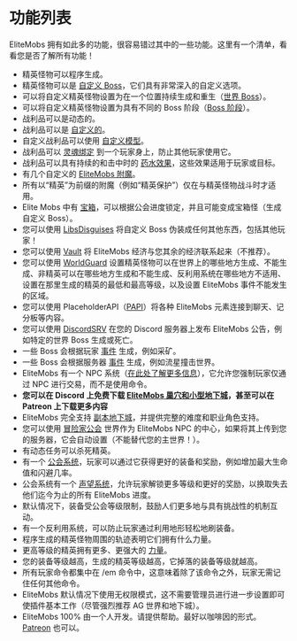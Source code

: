 # 功能列表

EliteMobs 拥有如此多的功能，很容易错过其中的一些功能。这里有一个清单，看看您是否了解所有功能！

- 精英怪物可以程序生成。
- 精英怪物可以是 [自定义 Boss]($language$/elitemobs/creating_bosses.md)，它们具有非常深入的自定义选项。
- 可以将自定义精英怪物设置为在一个位置持续生成和重生（[世界 Boss]($language$/elitemobs/creating_world_bosses.md)）。
- 可以将自定义精英怪物设置为具有不同的 Boss 阶段（[Boss 阶段]($language$/elitemobs/creating_boss_phases.md)）。
- 战利品可以是动态的。
- 战利品可以是 [自定义的]($language$/elitemobs/creating_items.md)。
- 自定义战利品可以使用 [自定义模型]($language$/elitemobs/creating_items.md&section=custommodelid&section=custommodelid)。
- 战利品可以 [灵魂绑定]($language$/elitemobs/soulbind.md) 到一个玩家身上，防止其他玩家使用它。
- 战利品可以具有持续的和击中时的 [药水效果]($language$/elitemobs/creating_items.md&section=potioneffects)，这些效果适用于玩家或目标。
- 有几个自定义的 [EliteMobs 附魔]($language$/elitemobs/custom_enchantments_list.md)。
- 所有以“精英”为前缀的附魔（例如“精英保护”）仅在与精英怪物战斗时才适用。
- Elite Mobs 中有 [宝箱]($language$/elitemobs/creating_treasure_chests.md)，可以根据公会进度锁定，并且可能变成宝箱怪（生成自定义 Boss）。
- 您可以使用 [LibsDisguises]($language$/elitemobs/libsdisguises.md) 将自定义 Boss 伪装成任何其他东西，包括其他玩家！
- 您可以使用 [Vault]($language$/elitemobs/vault.md) 将 EliteMobs 经济与您其余的经济联系起来（不推荐）。
- 您可以使用 [WorldGuard]($language$/elitemobs/worldguard_flags.md) 设置精英怪物可以在世界上的哪些地方生成、不能生成、非精英可以在哪些地方生成和不能生成、反利用系统在哪些地方不适用、设置在那里生成的精英的最低和最高等级，以及设置 EliteMobs 事件不能发生的区域。
- 您可以使用 PlaceholderAPI（[PAPI]($language$/elitemobs/placeholders.md)）将各种 EliteMobs 元素连接到聊天、记分板等内容。
- 您可以使用 [DiscordSRV]($language$/elitemobs/discordsrv.md) 在您的 Discord 服务器上发布 EliteMobs 公告，例如特定的世界 Boss 生成或死亡。
- 一些 Boss 会根据玩家 [事件]($language$/elitemobs/elitemobs+creating_events.md&section=what-are-custom-events?) 生成，例如采矿。
- 一些 Boss 会根据服务器 [事件]($language$/elitemobs/elitemobs+creating_events.md&section=what-are-custom-events?) 生成，例如流星撞击世界。
- EliteMobs 有一个 NPC 系统（[在此处了解更多信息]($language$/elitemobs/adventurers_guild_world.md)），它允许您强制玩家仅通过 NPC 进行交易，而不是使用命令。
- **您可以在 Discord 上免费下载 [EliteMobs 巢穴和小型地下城]($language$/elitemobs/dungeons.md)，甚至可以在 Patreon 上下载更多内容**
- EliteMobs 完全支持 [副本地下城]($language$/elitemobs/understanding_the_basics_of_elitemobs.md&section=instanced-dungeoneering)，并提供完整的难度和职业角色支持。
- 您可以使用 [冒险家公会]($language$/elitemobs/adventurers_guild_world.md) 世界作为 EliteMobs NPC 的中心，如果将其上传到您的服务器，它会自动设置（不能替代您的主世界！）。
- 有动态任务可以杀死精英。
- 有一个 [公会系统]($language$/elitemobs/guild_tier_loot_limiter.md)，玩家可以通过它获得更好的装备和奖励，例如增加最大生命值和闪避几率。
- 公会系统有一个 [声望系统]($language$/elitemobs/prestige_system.md)，允许玩家解锁更多等级和更好的奖励，以换取失去他们迄今为止的所有 EliteMobs 进度。
- 默认情况下，装备受公会等级限制，鼓励人们更多地与具有挑战性的机制互动。
- 有一个反利用系统，可以防止玩家通过利用地形轻松地刷装备。
- 程序生成的精英怪物周围的轨迹表明它们拥有什么力量。
- 更高等级的精英拥有更多、更强大的 [力量]($language$/elitemobs/creating_bosses.md&section=easy-configuration---premade-powers)。
- 您的装备等级越高，生成的精英等级越高，它掉落的装备等级就越高。
- 所有玩家命令都集中在 /em 命令中，这意味着除了该命令之外，玩家无需记住任何其他命令。
- EliteMobs 默认情况下使用无权限模式，这不需要管理员进行进一步设置即可使插件基本工作（尽管强烈推荐 AG 世界和地下城）。
- EliteMobs 100% 由一个人开发。请提供帮助。最好以咖啡因的形式。[Patreon](https://www.patreon.com/magmaguy) 也可以。


